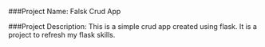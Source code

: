 ###Project Name: Falsk Crud App



###Project Description:
This is a simple crud app created using flask.
It is a project to refresh my flask skills.
